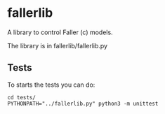 # fallerlib
A library to control Faller (c) models. 

The library is in fallerlib/fallerlib.py

Tests
-----
To starts the tests you can do:

```console
cd tests/
PYTHONPATH="../fallerlib.py" python3 -m unittest
```


